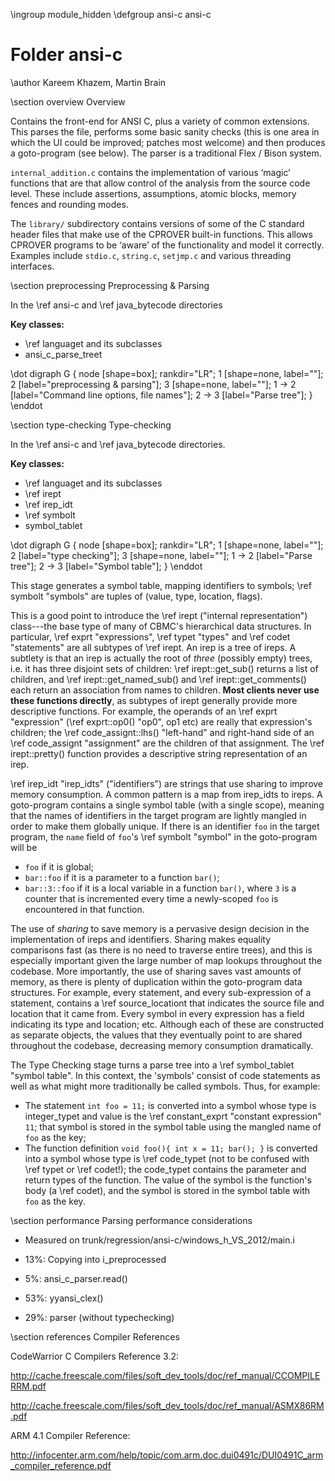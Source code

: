 \ingroup module_hidden
\defgroup ansi-c ansi-c
# Folder ansi-c

\author Kareem Khazem, Martin Brain

\section overview Overview

Contains the front-end for ANSI C, plus a variety of common extensions.
This parses the file, performs some basic sanity checks (this is one
area in which the UI could be improved; patches most welcome) and then
produces a goto-program (see below). The parser is a traditional Flex /
Bison system.

`internal_addition.c` contains the implementation of various ‘magic’
functions that are that allow control of the analysis from the source
code level. These include assertions, assumptions, atomic blocks, memory
fences and rounding modes.

The `library/` subdirectory contains versions of some of the C standard
header files that make use of the CPROVER built-in functions. This
allows CPROVER programs to be ‘aware’ of the functionality and model it
correctly. Examples include `stdio.c`, `string.c`, `setjmp.c` and
various threading interfaces.

\section preprocessing Preprocessing & Parsing

In the \ref ansi-c and \ref java_bytecode directories

**Key classes:**
* \ref languaget and its subclasses
* ansi_c_parse_treet

\dot
digraph G {
  node [shape=box];
  rankdir="LR";
  1 [shape=none, label=""];
  2 [label="preprocessing & parsing"];
  3 [shape=none, label=""];
  1 -> 2 [label="Command line options, file names"];
  2 -> 3 [label="Parse tree"];
}
\enddot


\section type-checking Type-checking

In the \ref ansi-c and \ref java_bytecode directories.

**Key classes:**
* \ref languaget and its subclasses
* \ref irept
* \ref irep_idt
* \ref symbolt
* symbol_tablet

\dot
digraph G {
  node [shape=box];
  rankdir="LR";
  1 [shape=none, label=""];
  2 [label="type checking"];
  3 [shape=none, label=""];
  1 -> 2 [label="Parse tree"];
  2 -> 3 [label="Symbol table"];
}
\enddot

This stage generates a symbol table, mapping identifiers to symbols;
\ref symbolt "symbols" are tuples of (value, type, location, flags).

This is a good point to introduce the \ref irept ("internal
representation") class---the base type of many of CBMC's hierarchical
data structures. In particular, \ref exprt "expressions",
\ref typet "types" and \ref codet "statements" are all subtypes of
\ref irept.
An irep is a tree of ireps. A subtlety is that an irep is actually the
root of _three_ (possibly empty) trees, i.e. it has three disjoint sets
of children: \ref irept::get_sub() returns a list of children, and
\ref irept::get_named_sub() and \ref irept::get_comments() each return an
association from names to children. **Most clients never use these
functions directly**, as subtypes of irept generally provide more
descriptive functions. For example, the operands of an
\ref exprt "expression" (\ref exprt::op0() "op0", op1 etc) are
really that expression's children; the
\ref code_assignt::lhs() "left-hand" and right-hand side of an
\ref code_assignt "assignment" are the children of that assignment.
The \ref irept::pretty() function provides a descriptive string
representation of an irep.

\ref irep_idt "irep_idts" ("identifiers") are strings that use sharing
to improve memory consumption. A common pattern is a map from irep_idts
to ireps. A goto-program contains a single symbol table (with a single
scope), meaning that the names of identifiers in the target program are
lightly mangled in order to make them globally unique. If there is an
identifier `foo` in the target program, the `name` field of `foo`'s
\ref symbolt "symbol" in the goto-program will be
* `foo` if it is global;
* <code>bar\::foo</code> if it is a parameter to a function `bar()`;
* <code>bar\::3\::foo</code> if it is a local variable in a function
  `bar()`, where `3` is a counter that is incremented every time a
  newly-scoped `foo` is encountered in that function.

The use of *sharing* to save memory is a pervasive design decision in
the implementation of ireps and identifiers. Sharing makes equality
comparisons fast (as there is no need to traverse entire trees), and
this is especially important given the large number of map lookups
throughout the codebase. More importantly, the use of sharing saves vast
amounts of memory, as there is plenty of duplication within the
goto-program data structures. For example, every statement, and every
sub-expression of a statement, contains a \ref source_locationt
that indicates the source file and location that it came from. Every
symbol in every expression has a field indicating its type and location;
etc. Although each of these are constructed as separate objects, the
values that they eventually point to are shared throughout the codebase,
decreasing memory consumption dramatically.

The Type Checking stage turns a parse tree into a
\ref symbol_tablet "symbol table". In this context, the 'symbols'
consist of code statements as well as what might more traditionally be
called symbols. Thus, for example:
* The statement `int foo = 11;` is converted into a symbol whose type is
  integer_typet and value is the \ref constant_exprt
  "constant expression" `11`; that symbol is stored in the symbol table
  using the mangled name of `foo` as the key;
* The function definition `void foo(){ int x = 11; bar(); }` is
  converted into a symbol whose type is \ref code_typet (not to be
  confused with \ref typet or \ref codet!); the code_typet contains the
  parameter and return types of the function. The value of the symbol is
  the function's body (a \ref codet), and the symbol is stored in the
  symbol table with `foo` as the key.


\section performance Parsing performance considerations

* Measured on trunk/regression/ansi-c/windows_h_VS_2012/main.i

* 13%: Copying into i_preprocessed

* 5%: ansi_c_parser.read()

* 53%: yyansi_clex()

* 29%: parser (without typechecking)

\section references Compiler References

CodeWarrior C Compilers Reference 3.2:

http://cache.freescale.com/files/soft_dev_tools/doc/ref_manual/CCOMPILERRM.pdf

http://cache.freescale.com/files/soft_dev_tools/doc/ref_manual/ASMX86RM.pdf

ARM 4.1 Compiler Reference:

http://infocenter.arm.com/help/topic/com.arm.doc.dui0491c/DUI0491C_arm_compiler_reference.pdf
